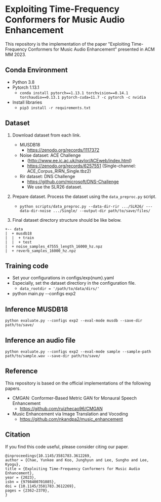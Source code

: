 # Exploiting Time-Frequency Conformers for Music Audio Enhancement
This repository is the implementation of the paper "Exploiting Time-Frequency Conformers for Music Audio Enhancement" presented in ACM MM 2023.

## Conda Environment
- Python 3.8
- Pytorch 1.13.1
  - `conda install pytorch==1.13.1 torchvision==0.14.1 torchaudio==0.13.1 pytorch-cuda=11.7 -c pytorch -c nvidia`
- Install libraries
  - `pip3 install -r requirements.txt`

## Dataset 
1. Download dataset from each link.
   - MUSDB18
     - https://zenodo.org/records/1117372
   - Noise dataset: ACE Challenge 
     - (http://www.ee.ic.ac.uk/naylor/ACEweb/index.html)
     - https://zenodo.org/records/6257551 (Single-channel: ACE_Corpus_RIRN_Single.tbz2)
   - Rir dataset: DNS Challenge
     - https://github.com/microsoft/DNS-Challenge
     - We use the SLR26 dataset.
2. Prepare dataset.
   Process the dataset using the `data_preproc.py` script.
   - `python scripts/data_preproc.py --data-dir-rir .../SLR26/ ---data-dir-noise .../Single/ --output-dir path/to/save/files/`

3. Final dataset directory structure should be like below.
```
+-- data
|  + musdb18
|  |  + train
|  |  + test
|  + noise_samples_47555_length_16000_hz.npz
|  + reverb_samples_16000_hz.npz
```

## Training code
- Set your configurations in configs/exp{num}.yaml
- Especially, set the dataset directiory in the configuration file.
  - `data_rootdir = '/path/to/data/dirs/'`
- python main.py --configs exp2

## Inference MUSDB18
`python evaluate.py --configs exp2 --eval-mode musdb --save-dir path/to/save/`

## Inference an audio file
`python evaluate.py --configs exp2 --eval-mode sample --sample-path path/to/sample.wav --save-dir path/to/save/`

## Reference
This repository is based on the official implementations of the following papers.
- CMGAN: Conformer-Based Metric GAN for Monaural Speech Enhancement
  - https://github.com/ruizhecao96/CMGAN
- Music Enhancement via Image Translation and Vocoding
  - https://github.com/nkandpa2/music_enhancement

## Citation
If you find this code useful, please consider citing our paper.
```
@inproceedings{10.1145/3581783.3612269,
author = {Chae, Yunkee and Koo, Junghyun and Lee, Sungho and Lee, Kyogu},
title = {Exploiting Time-Frequency Conformers for Music Audio Enhancement},
year = {2023},
isbn = {9798400701085},
doi = {10.1145/3581783.3612269},
pages = {2362–2370},
}
```
